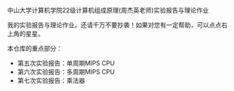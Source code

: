 中山大学计算机学院22级计算机组成原理(周杰英老师)实验报告与理论作业

我的实验报告与理论作业。还请千万不要抄袭！如果对您有一定帮助，可以点点右上角的星星。

本仓库的重点部分：

* 第五次实验报告：单周期MIPS CPU
* 第六次实验报告：多周期MIPS CPU
* 第七次实验报告：乘法器

